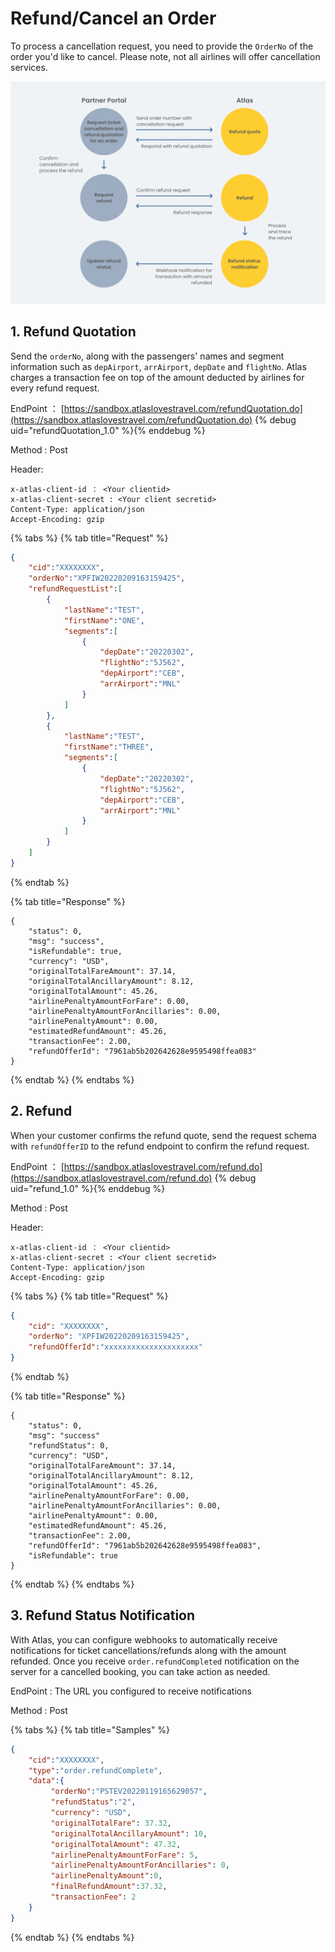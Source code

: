 # Refund/Cancel an Order

To process a cancellation request, you need to provide the `OrderNo` of the order you'd like to cancel. Please note, not all airlines will offer cancellation services.

![](../../.gitbook/assets/FlowChart_4_Refund_CancelOrder.png)

## 1. Refund Quotation

Send the `orderNo`, along with the passengers' names and segment information such as `depAirport`, `arrAirport`, `depDate` and `flightNo`. Atlas charges a transaction fee on top of the amount deducted by airlines for every refund request.

EndPoint ：  [https://sandbox.atlaslovestravel.com/refundQuotation.do](https://sandbox.atlaslovestravel.com/refundQuotation.do) 
{% debug uid="refundQuotation_1.0" %}{% enddebug %}

Method : Post

Header:

```
x-atlas-client-id ： <Your clientid>
x-atlas-client-secret : <Your client secretid>
Content-Type: application/json
Accept-Encoding: gzip
```

{% tabs %}
{% tab title="Request" %}
```json
{
    "cid":"XXXXXXXX",
    "orderNo":"XPFIW20220209163159425",
    "refundRequestList":[
        {
            "lastName":"TEST",
            "firstName":"ONE",
            "segments":[
                {
                    "depDate":"20220302",
                    "flightNo":"5J562",
                    "depAirport":"CEB",
                    "arrAirport":"MNL"
                }
            ]
        },
        {
            "lastName":"TEST",
            "firstName":"THREE",
            "segments":[
                {
                    "depDate":"20220302",
                    "flightNo":"5J562",
                    "depAirport":"CEB",
                    "arrAirport":"MNL"
                }
            ]
        }
    ]
}
```
{% endtab %}

{% tab title="Response" %}
```
{
    "status": 0,
    "msg": "success",
    "isRefundable": true,
    "currency": "USD",
    "originalTotalFareAmount": 37.14,
    "originalTotalAncillaryAmount": 8.12,
    "originalTotalAmount": 45.26,
    "airlinePenaltyAmountForFare": 0.00,
    "airlinePenaltyAmountForAncillaries": 0.00,
    "airlinePenaltyAmount": 0.00,
    "estimatedRefundAmount": 45.26,
    "transactionFee": 2.00,
    "refundOfferId": "7961ab5b202642628e9595498ffea083"   
}
```
{% endtab %}
{% endtabs %}

## 2. Refund

When your customer confirms the refund quote, send the request schema with `refundOfferID` to the refund endpoint to confirm the refund request.

EndPoint ：  [https://sandbox.atlaslovestravel.com/refund.do](https://sandbox.atlaslovestravel.com/refund.do) {% debug uid="refund_1.0" %}{% enddebug %}

Method : Post

Header:

```
x-atlas-client-id ： <Your clientid>
x-atlas-client-secret : <Your client secretid>
Content-Type: application/json
Accept-Encoding: gzip
```

{% tabs %}
{% tab title="Request" %}
```json
{
    "cid": "XXXXXXXX",
    "orderNo": "XPFIW20220209163159425",
    "refundOfferId":"xxxxxxxxxxxxxxxxxxxxx"
}
```
{% endtab %}

{% tab title="Response" %}
```
{
    "status": 0,
    "msg": "success"
    "refundStatus": 0,
    "currency": "USD",
    "originalTotalFareAmount": 37.14,
    "originalTotalAncillaryAmount": 8.12,
    "originalTotalAmount": 45.26,
    "airlinePenaltyAmountForFare": 0.00,
    "airlinePenaltyAmountForAncillaries": 0.00,
    "airlinePenaltyAmount": 0.00,
    "estimatedRefundAmount": 45.26,
    "transactionFee": 2.00,
    "refundOfferId": "7961ab5b202642628e9595498ffea083",
    "isRefundable": true   
}
```


{% endtab %}
{% endtabs %}

## 3. Refund Status Notification

With Atlas, you can configure webhooks to automatically receive notifications for ticket cancellations/refunds along with the amount refunded. Once you receive `order.refundCompleted` notification on the server for a cancelled booking, you can take action as needed.

EndPoint : The URL you configured to receive notifications

Method : Post

{% tabs %}
{% tab title="Samples" %}
```json
{
    "cid":"XXXXXXXX",
    "type":"order.refundComplete",
    "data":{
         "orderNo":"PSTEV20220119165629057",
         "refundStatus":"2",
         "currency": "USD",
         "originalTotalFare": 37.32,
         "originalTotalAncillaryAmount": 10,
         "originalTotalAmount": 47.32,
         "airlinePenaltyAmountForFare": 5,
         "airlinePenaltyAmountForAncillaries": 0,
         "airlinePenaltyAmount":0,
         "finalRefundAmount":37.32,
         "transactionFee": 2
    }
}    
```
{% endtab %}
{% endtabs %}

